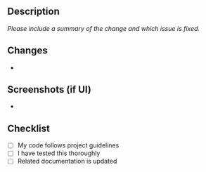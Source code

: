 ## Description

_Please include a summary of the change and which issue is fixed._

## Changes

-

## Screenshots (if UI)

-

## Checklist

- [ ] My code follows project guidelines
- [ ] I have tested this thoroughly
- [ ] Related documentation is updated
